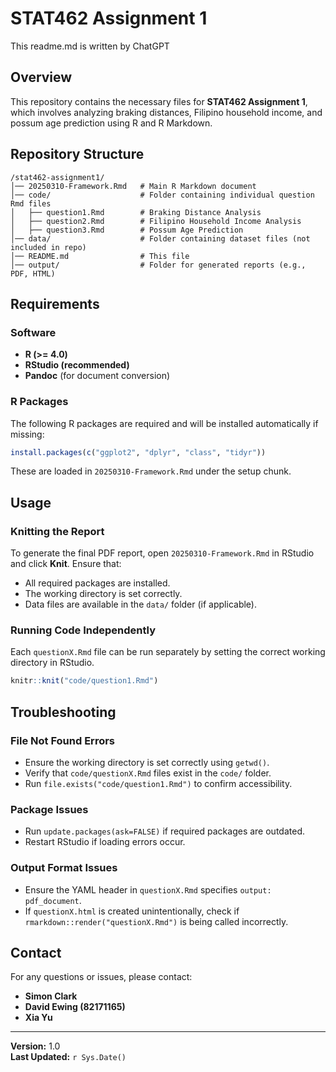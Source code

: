 
# STAT462 Assignment 1
This readme.md is written by ChatGPT

## Overview
This repository contains the necessary files for **STAT462 Assignment 1**, which involves analyzing braking distances, Filipino household income, and possum age prediction using R and R Markdown.

## Repository Structure
```
/stat462-assignment1/
│── 20250310-Framework.Rmd   # Main R Markdown document
│── code/                    # Folder containing individual question Rmd files
│   ├── question1.Rmd        # Braking Distance Analysis
│   ├── question2.Rmd        # Filipino Household Income Analysis
│   ├── question3.Rmd        # Possum Age Prediction
│── data/                    # Folder containing dataset files (not included in repo)
│── README.md                # This file
│── output/                  # Folder for generated reports (e.g., PDF, HTML)
```

## Requirements
### Software
- **R (>= 4.0)**
- **RStudio (recommended)**
- **Pandoc** (for document conversion)

### R Packages
The following R packages are required and will be installed automatically if missing:
```r
install.packages(c("ggplot2", "dplyr", "class", "tidyr"))
```
These are loaded in `20250310-Framework.Rmd` under the setup chunk.

## Usage
### Knitting the Report
To generate the final PDF report, open `20250310-Framework.Rmd` in RStudio and click **Knit**. Ensure that:
- All required packages are installed.
- The working directory is set correctly.
- Data files are available in the `data/` folder (if applicable).

### Running Code Independently
Each `questionX.Rmd` file can be run separately by setting the correct working directory in RStudio.
```r
knitr::knit("code/question1.Rmd")
```

## Troubleshooting
### File Not Found Errors
- Ensure the working directory is set correctly using `getwd()`.
- Verify that `code/questionX.Rmd` files exist in the `code/` folder.
- Run `file.exists("code/question1.Rmd")` to confirm accessibility.

### Package Issues
- Run `update.packages(ask=FALSE)` if required packages are outdated.
- Restart RStudio if loading errors occur.

### Output Format Issues
- Ensure the YAML header in `questionX.Rmd` specifies `output: pdf_document`.
- If `questionX.html` is created unintentionally, check if `rmarkdown::render("questionX.Rmd")` is being called incorrectly.

## Contact
For any questions or issues, please contact:
- **Simon Clark**
- **David Ewing (82171165)**
- **Xia Yu**

---
**Version:** 1.0  
**Last Updated:** `r Sys.Date()`

